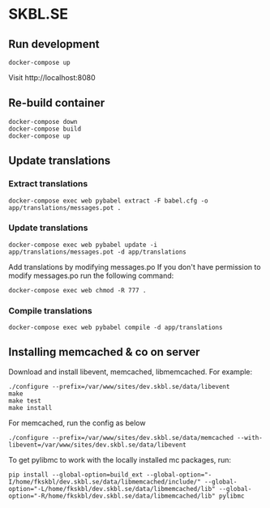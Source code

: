 # SKBL.SE

## Run development

`docker-compose up`

Visit http://localhost:8080

## Re-build container
    docker-compose down
    docker-compose build
    docker-compose up

## Update translations

### Extract translations
`docker-compose exec web pybabel extract -F babel.cfg -o app/translations/messages.pot .`

### Update translations
`docker-compose exec web pybabel update -i app/translations/messages.pot -d app/translations`

Add translations by modifying messages.po
If you don't have permission to modify messages.po run the following command:

`docker-compose exec web chmod -R 777 .`

### Compile translations
`docker-compose exec web pybabel compile -d app/translations`

## Installing memcached & co on server
Download and install libevent, memcached, libmemcached.
For example:

    ./configure --prefix=/var/www/sites/dev.skbl.se/data/libevent
    make
    make test
    make install

For memcached, run the config as below

`./configure --prefix=/var/www/sites/dev.skbl.se/data/memcached
--with-libevent=/var/www/sites/dev.skbl.se/data/libevent`

To get pylibmc to work with the locally installed mc packages, run:

`pip install --global-option=build_ext --global-option="-I/home/fkskbl/dev.skbl.se/data/libmemcached/include/" --global-option="-L/home/fkskbl/dev.skbl.se/data/libmemcached/lib" --global-option="-R/home/fkskbl/dev.skbl.se/data/libmemcached/lib" pylibmc`
